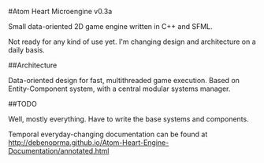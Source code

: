 #Atom Heart Microengine v0.3a

Small data-oriented 2D game engine written in C++ and SFML.

Not ready for any kind of use yet. I'm changing design and architecture on a daily basis.

##Architecture

Data-oriented design for fast, multithreaded game execution. Based on Entity-Component system, with a central modular systems manager.

##TODO

Well, mostly everything. Have to write the base systems and components.

Temporal everyday-changing documentation can be found at http://debenoprma.github.io/Atom-Heart-Engine-Documentation/annotated.html
